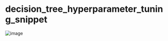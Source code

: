 # decision_tree_hyperparameter_tuning_snippet

![image](https://user-images.githubusercontent.com/97363174/219957627-d49f1554-8047-404d-b1f5-7a98c09da5cd.png)
